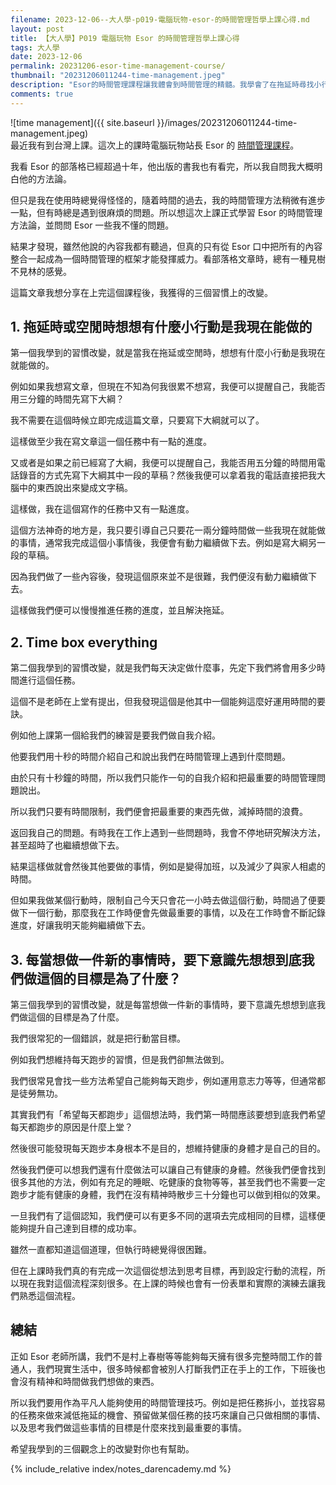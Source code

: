 ```yaml
---
filename: 2023-12-06--大人學-p019-電腦玩物-esor-的時間管理哲學上課心得.md
layout: post
title: 【大人學】P019 電腦玩物 Esor 的時間管理哲學上課心得
tags: 大人學
date: 2023-12-06
permalink: 20231206-esor-time-management-course/
thumbnail: "20231206011244-time-management.jpeg"
description: "Esor的時間管理課程讓我體會到時間管理的精髓。我學會了在拖延時尋找小行動啟動任務，為每個任務設定時間限制以提高工作效率，並在開始任何新事物之前先明確目標。這些習慣的改變讓我在忙碌的生活中找到了秩序，並有效地提升了我的時間管理技能。"
comments: true
---
```



![time management]({{ site.baseurl }}/images/20231206011244-time-management.jpeg)  
最近我有到台灣上課。這次上的課時電腦玩物站長 Esor 的 [時間管理課程](https://shop.darencademy.com/product/view/id/47)。

我看 Esor 的部落格已經超過十年，他出版的書我也有看完，所以我自問我大概明白他的方法論。

但只是我在使用時總覺得怪怪的，隨着時間的過去，我的時間管理方法稍微有進步一點，但有時總是遇到很麻煩的問題。所以想這次上課正式學習 Esor 的時間管理方法論，並問問 Esor 一些我不懂的問題。

結果才發現，雖然他說的內容我都有聽過，但真的只有從 Esor 口中把所有的內容整合一起成為一個時間管理的框架才能發揮威力。看部落格文章時，總有一種見樹不見林的感覺。

這篇文章我想分享在上完這個課程後，我獲得的三個習慣上的改變。
## 1. 拖延時或空閒時想想有什麼小行動是我現在能做的

第一個我學到的習慣改變，就是當我在拖延或空閒時，想想有什麼小行動是我現在就能做的。

例如如果我想寫文章，但現在不知為何我很累不想寫，我便可以提醒自己，我能否用三分鐘的時間先寫下大綱？

我不需要在這個時候立即完成這篇文章，只要寫下大綱就可以了。

這樣做至少我在寫文章這一個任務中有一點的進度。

又或者是如果之前已經寫了大綱，我便可以提醒自己，我能否用五分鐘的時間用電話錄音的方式先寫下大綱其中一段的草稿？然後我便可以拿着我的電話直接把我大腦中的東西說出來變成文字稿。

這樣做，我在這個寫作的任務中又有一點進度。

這個方法神奇的地方是，我只要引導自己只要花一兩分鐘時間做一些我現在就能做的事情，通常我完成這個小事情後，我便會有動力繼續做下去。例如是寫大綱另一段的草稿。

因為我們做了一些內容後，發現這個原來並不是很難，我們便沒有動力繼續做下去。

這樣做我們便可以慢慢推進任務的進度，並且解決拖延。
## 2. Time box everything

第二個我學到的習慣改變，就是我們每天決定做什麼事，先定下我們將會用多少時間進行這個任務。

這個不是老師在上堂有提出，但我發現這個是他其中一個能夠這麼好運用時間的要訣。

例如他上課第一個給我們的練習是要我們做自我介紹。

他要我們用十秒的時間介紹自己和說出我們在時間管理上遇到什麼問題。

由於只有十秒鐘的時間，所以我們只能作一句的自我介紹和把最重要的時間管理問題說出。

所以我們只要有時間限制，我們便會把最重要的東西先做，減掉時間的浪費。

返回我自己的問題。有時我在工作上遇到一些問題時，我會不停地研究解決方法，甚至超時了也繼續想做下去。

結果這樣做就會然後其他要做的事情，例如是變得加班，以及減少了與家人相處的時間。

但如果我做某個行動時，限制自己今天只會花一小時去做這個行動，時間過了便要做下一個行動，那麼我在工作時便會先做最重要的事情，以及在工作時會不斷記錄進度，好讓我明天能夠繼續做下去。

## 3. 每當想做一件新的事情時，要下意識先想想到底我們做這個的目標是為了什麼？

第三個我學到的習慣改變，就是每當想做一件新的事情時，要下意識先想想到底我們做這個的目標是為了什麼。

我們很常犯的一個錯誤，就是把行動當目標。

例如我們想維持每天跑步的習慣，但是我們卻無法做到。

我們很常見會找一些方法希望自己能夠每天跑步，例如運用意志力等等，但通常都是徒勞無功。

其實我們有「希望每天都跑步」這個想法時，我們第一時間應該要想到底我們希望每天都跑步的原因是什麼上堂？

然後很可能發現每天跑步本身根本不是目的，想維持健康的身體才是自己的目的。

然後我們便可以想我們還有什麼做法可以讓自己有健康的身體。然後我們便會找到很多其他的方法，例如有充足的睡眠、吃健康的食物等等，甚至我們也不需要一定跑步才能有健康的身體，我們在沒有精神時散步三十分鐘也可以做到相似的效果。

一旦我們有了這個認知，我們便可以有更多不同的選項去完成相同的目標，這樣便能夠提升自己達到目標的成功率。

雖然一直都知道這個道理，但執行時總覺得很困難。

但在上課時我們真的有完成一次這個從想法到思考目標，再到設定行動的流程，所以現在我對這個流程深刻很多。在上課的時候也會有一份表單和實際的演練去讓我們熟悉這個流程。
## 總結

正如 Esor 老師所講，我們不是村上春樹等等能夠每天擁有很多完整時間工作的普通人，我們現實生活中，很多時候都會被別人打斷我們正在手上的工作，下班後也會沒有精神和時間做我們想做的東西。

所以我們要用作為平凡人能夠使用的時間管理技巧。例如是把任務拆小，並找容易的任務來做來減低拖延的機會、預留做某個任務的技巧來讓自己只做相關的事情、以及思考我們做這些事情的目標是什麼來找到最重要的事情。

希望我學到的三個觀念上的改變對你也有幫助。

{% include_relative index/notes_darencademy.md %}

<!--
- [【大人學】P019 電腦玩物 Esor 的時間管理哲學上課心得]({{ site.baseurl }}/20231206-esor-time-management-course/)
-->
